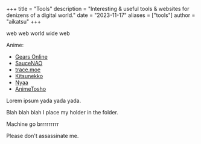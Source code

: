 +++
title = "Tools"
description = "Interesting & useful tools & websites for denizens of a digital world."
date = "2023-11-17"
aliases = ["tools"]
author = "aikatsu"
+++

web web world wide web

Anime:

* [Gears Online](http://www.gearsonline.net)
* [SauceNAO](https://saucenao.com)
* [trace.moe](https://trace.moe)
* [Kitsunekko](https://kitsunekko.net)
* [Nyaa](https://nyaa.si)
* [AnimeTosho](https://animetosho.org)

Lorem ipsum yada yada yada.

Blah blah blah I place my holder in the folder.

Machine go brrrrrrrrr

Please don't assassinate me.


